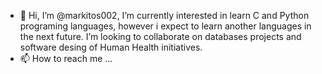 - 👋 Hi, I’m @markitos002, I’m currently interested in learn C and Python programing languages, however i expect to learn another languages in the next future.
I’m looking to collaborate on databases projects and software desing of Human Health initiatives.
- 📫 How to reach me ...

<!---
markitos002/markitos002 is a ✨ special ✨ repository because its `README.md` (this file) appears on your GitHub profile.
You can click the Preview link to take a look at your changes.
--->
